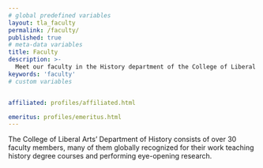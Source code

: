 ```yaml
---
# global predefined variables
layout: tla_faculty
permalink: /faculty/
published: true
# meta-data variables
title: Faculty
description: >-
  Meet our faculty in the History department of the College of Liberal Arts at Temple University!
keywords: 'faculty'
# custom variables


affiliated: profiles/affiliated.html

emeritus: profiles/emeritus.html
---
```

The College of Liberal Arts’ Department of History consists of over 30 faculty members, many of them globally recognized for their work teaching history degree courses and performing eye-opening research. 

